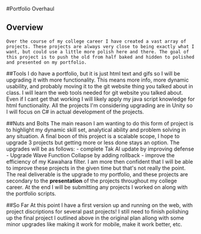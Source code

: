 #Portfolio Overhaul

## Overview
	Over the course of my college career I have created a vast array of projects. These projects are always very close to being exactly what I want, but could use a little more polish here and there. The goal of this project is to push the old from half baked and hidden to polished and presented on my portfolio.

##Tools
	I do have a portfolio, but it is just html text and gifs so I will be upgrading it with more functionality. This means more info, more dynamic usability, and probably moving it to the git website thing you talked about in class. I will learn the web tools needed for git website you talked about. Even if I cant get that working I will likely apply my java script knowledge for html functionality. All the projects I'm considering upgrading are in Unity so I will focus on C# in actual development of the projects.

##Nuts and Bolts
	The main reason I am wanting to do this form of project is to highlight my dynamic skill set, analytical ability and problem solving in any situation. A final boon of this project is a scalable scope, I hope to upgrade 3 projects but getting more or less done stays an option. The upgrades will be as follows:
		- complete Tak AI update by improving defense
		- Upgrade Wave Function Collapse by adding rollback
		- improve the efficiency of my Kawahara filter. 
I am more then confident that I will be able to improve these projects in the given time but that's not really the point. The real deliverable is the upgrade to my portfolio, and these projects are secondary to the **presentation** of the projects throughout my college career. At the end I will be submitting any projects I worked on along with the portfolio scripts.

##So Far
	At this point I have a first version up and running on the web, with project discriptions for several past projects! I still need to finish polishing up the final project I outlined above in the original plan allong with some minor upgrades like making it work for mobile, make it work better, etc.